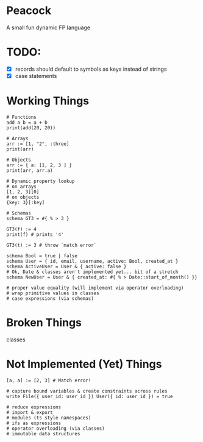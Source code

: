 # Peacock

A small fun dynamic FP language

# TODO:

- [x] records should default to symbols as keys instead of strings
- [x] case statements

# Working Things

```
# Functions
add a b = a + b
print(add(20, 20))

# Arrays
arr := [1, "2", :three]
print(arr)

# Objects
arr := { a: [1, 2, 3 ] }
print(arr, arr.a)

# Dynamic property lookup
# on arrays
[1, 2, 3][0]
# on objects
{key: 3}[:key]

# Schemas
schema GT3 = #{ % > 3 }

GT3(f) := 4
print(f) # prints '4'

GT3(t) := 3 # throw `match error`

schema Bool = true | false
schema User = { id, email, username, active: Bool, created_at }
schema ActiveUser = User & { active: false }
# Ok, Date & classes aren't implemented yet... bit of a stretch
schema NewUser = User & { created_at: #{ % > Date::start_of_month() }}

# proper value equality (will implement via operator overloading)
# wrap primitive values in classes
# case expressions (via schemas)

```

# Broken Things

classes

# Not Implemented (Yet) Things

```
[a, a] := [2, 3] # Match error!

# capture bound variables & create constraints across rules
write File({ user_id: user_id }) User({ id: user_id }) = true

# reduce expressions
# import & export
# modules (ts style namespaces)
# ifs as expressions
# operator overloading (via classes)
# immutable data structures
```
